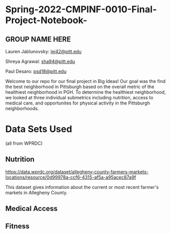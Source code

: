 # Spring-2022-CMPINF-0010-Final-Project-Notebook-
## GROUP NAME HERE 
Lauren Jablunovsky: lej42@pitt.edu

Shreya Agrawal: sha94@pitt.edu

Paul Desaro: psd18@pitt.edu

Welcome to our repo for our final project in Big Ideas! Our goal was the find the best neighborhood in Pittsburgh based on the overall metric of the healthiest neighborhood in PGH. To determine the healthiest neighborhood, we looked at three individual submetrics including nutrition, access to medical care, and opportunites for physical activity in the Pittsburgh neighborhoods.

# Data Sets Used
(all from WPRDC)

## Nutrition
https://data.wprdc.org/dataset/allegheny-county-farmers-markets-locations/resource/0d99978a-ccf6-4315-af5a-a95acec87a9f

This dataset gives information about the current or most recent farmer's markets in Allegheny County.

## Medical Access

## Fitness


